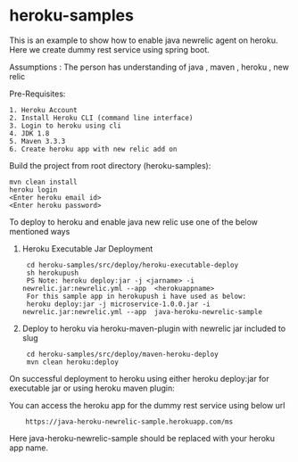 # heroku-samples

This is an example to show how to enable java newrelic agent on heroku.
Here we create dummy rest service using spring boot.

Assumptions : The person has understanding of java , maven , heroku , new relic

Pre-Requisites:

	1. Heroku Account
	2. Install Heroku CLI (command line interface)
	3. Login to heroku using cli
	4. JDK 1.8
	5. Maven 3.3.3
	6. Create heroku app with new relic add on

Build the project from root directory (heroku-samples):


	mvn clean install
	heroku login
	<Enter heroku email id>
	<Enter heroku password>


To deploy to heroku and enable java new relic use one of the below mentioned ways

1. Heroku Executable Jar Deployment 

		cd heroku-samples/src/deploy/heroku-executable-deploy
		sh herokupush
		PS Note: heroku deploy:jar -j <jarname> -i newrelic.jar:newrelic.yml --app  <herokuappname>
		For this sample app in herokupush i have used as below:
		heroku deploy:jar -j microservice-1.0.0.jar -i newrelic.jar:newrelic.yml --app  java-heroku-newrelic-sample

2. Deploy to heroku via heroku-maven-plugin with newrelic jar included to slug

		cd heroku-samples/src/deploy/maven-heroku-deploy
		mvn clean heroku:deploy
		
On successful deployment to heroku using either heroku deploy:jar for executable jar or using heroku maven plugin:

You can access the heroku app for the dummy rest service using below url

		https://java-heroku-newrelic-sample.herokuapp.com/ms

Here java-heroku-newrelic-sample should be replaced with your heroku app name.
